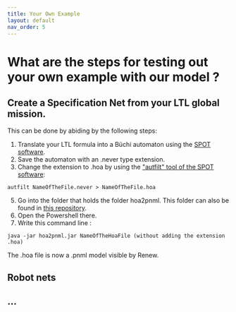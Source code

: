 ```yaml
---
title: Your Own Example
layout: default
nav_order: 5
---
```


# What are the steps for testing out your own example with our model ? 

## Create a Specification Net from your LTL global mission.

This can be done by abiding by the following steps:

1. Translate your LTL formula into a Büchi automaton using the [SPOT software](https://spot.lre.epita.fr). 
2. Save the automaton with an .never type extension.
3. Change the extension to .hoa by using the ["autfilt" tool of the SPOT software](https://spot.lre.epita.fr/autfilt.html):
```
autfilt NameOfTheFile.never > NameOfTheFile.hoa
```
5. Go into the folder that holds the folder hoa2pnml. This folder can also be found in [this repository](https://github.com/eva-robillard/NWN_Complex).
6. Open the Powershell there.
7. Write this command line :

```
java -jar hoa2pnml.jar NameOfTheHoaFile (without adding the extension .hoa)
```
The .hoa file is now a .pnml model visible by Renew.

## Robot nets

## ... 


